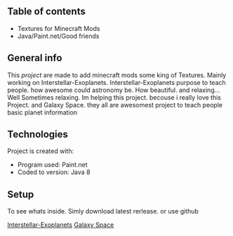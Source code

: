 ## Table of contents
* Textures for Minecraft Mods
* Java/Paint.net/Good friends

## General info
This *project* are made to add minecraft mods some king of Textures. Mainly working on Interstellar-Exoplanets.
Interstellar-Exoplanets purpose to teach people. how awesome could astronomy be. How beautiful. and relaxing... Well Sometimes relaxing.
Im helping this project. becouse i really love this Project. and Galaxy Space. they all are awesomest project to teach people basic planet information
	
## Technologies
Project is created with:
* Program used: Paint.net
* Coded to version: Java 8
	
## Setup
To see whats inside. Simly download latest rerlease. or  use github


[Interstellar-Exoplanets](https://discord.gg/fResd3V)
[Galaxy Space](https://discord.gg/KthdXhP)


